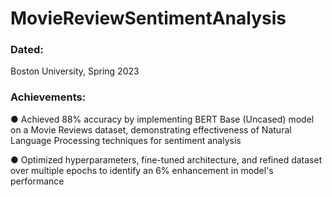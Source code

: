 # MovieReviewSentimentAnalysis

### Dated:
Boston University, Spring 2023

### Achievements:
● Achieved 88% accuracy by implementing BERT Base (Uncased) model on a Movie Reviews dataset, demonstrating effectiveness of Natural Language Processing techniques for sentiment analysis 

● Optimized hyperparameters, fine-tuned architecture, and refined dataset over multiple epochs to identify an 6% enhancement in model's performance
